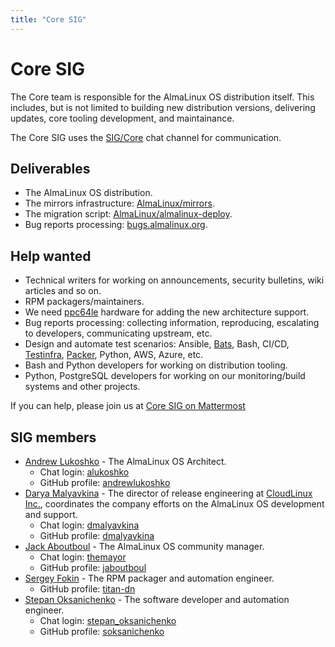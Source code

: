 ```yaml
---
title: "Core SIG"
---
```

# Core SIG

The Core team is responsible for the AlmaLinux OS distribution itself. This
includes, but is not limited to building new distribution versions,
delivering updates, core tooling development, and maintainance.

The Core SIG uses the [SIG/Core](https://chat.almalinux.org/almalinux/channels/sigcore)
chat channel for communication.


## Deliverables

* The AlmaLinux OS distribution.
* The mirrors infrastructure: [AlmaLinux/mirrors](https://github.com/AlmaLinux/mirrors).
* The migration script: [AlmaLinux/almalinux-deploy](https://github.com/AlmaLinux/almalinux-deploy/).
* Bug reports processing: [bugs.almalinux.org](https://bugs.almalinux.org/).


## Help wanted

* Technical writers for working on announcements, security bulletins, wiki
  articles and so on.
* RPM packagers/maintainers.
* We need [ppc64le](https://en.wikipedia.org/wiki/Ppc64) hardware for adding
  the new architecture support.
* Bug reports processing: collecting information, reproducing, escalating to
  developers, communicating upstream, etc.
* Design and automate test scenarios: Ansible, [Bats](https://github.com/bats-core/bats-core),
  Bash, CI/CD, [Testinfra](https://testinfra.readthedocs.io/en/latest/),
  [Packer](https://packer.io/), Python, AWS, Azure, etc.
* Bash and Python developers for working on distribution tooling.
* Python, PostgreSQL developers for working on our monitoring/build systems
  and other projects.

If you can help, please join us at [Core SIG on Mattermost](https://chat.almalinux.org/almalinux/channels/sigcore) 


## SIG members

* [Andrew Lukoshko](mailto:alukoshko@almalinux.org) - The AlmaLinux OS Architect.
  * Chat login: [alukoshko](https://chat.almalinux.org/almalinux/messages/@alukoshko)
  * GitHub profile: [andrewlukoshko](https://github.com/andrewlukoshko)
* [Darya Malyavkina](mailto:dmalyavkina@almalinux.org) - The director of release
  engineering at [CloudLinux Inc.](https://cloudlinux.com/), coordinates the
  company efforts on the AlmaLinux OS development and support.
  * Chat login: [dmalyavkina](https://chat.almalinux.org/almalinux/messages/@dmalyavkina)
  * GitHub profile: [dmalyavkina](https://github.com/dmalyavkina)
* [Jack Aboutboul](mailto:jack@almalinux.org) - The AlmaLinux OS community manager.
  * Chat login: [themayor](https://chat.almalinux.org/almalinux/messages/@themayor)
  * GitHub profile: [jaboutboul](https://github.com/jaboutboul)
* [Sergey Fokin](mailto:sfokin@almalinux.org) - The RPM packager and automation engineer.
  * GitHub profile: [titan-dn](https://github.com/titan-dn)
* [Stepan Oksanichenko](mailto:soksanichenko@cloudlinux.com) - The software developer and automation engineer.
  * Chat login: [stepan_oksanichenko](https://chat.almalinux.org/almalinux/messages/@stepan_oksanichenko)
  * GitHub profile: [soksanichenko](https://github.com/soksanichenko)
